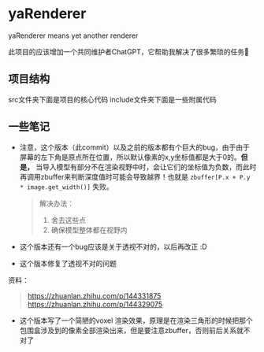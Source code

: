 # yaRenderer

yaRenderer means yet another renderer

此项目的应该增加一个共同维护者ChatGPT，它帮助我解决了很多繁琐的任务🥰

## 项目结构

src文件夹下面是项目的核心代码
include文件夹下面是一些附属代码

## 一些笔记

+ 注意，这个版本（此commit）以及之前的版本都有个巨大的bug，由于由于屏幕的左下角是原点所在位置，所以默认像素的x,y坐标值都是大于0的。**但是，** 当导入模型有部分不在渲染视野中时，会让它们的坐标值为负数，而此时再调用zbuffer来判断深度值时可能会导致越界！也就是 `zbuffer[P.x + P.y * image.get_width()]` 失败。
  > 解决办法：
  >
  >  1. 舍去这些点
  >  2. 确保模型整体都在视野内

+ 这个版本还有一个bug应该是关于透视不对的，以后再改正 :D

+ 这个版本修复了透视不对的问题

资料：
> <https://zhuanlan.zhihu.com/p/144331875>
> <https://zhuanlan.zhihu.com/p/144329075>

+ 这个版本写了一个简陋的voxel 渲染效果，原理是在渲染三角形的时候把那个包围盒涉及到的像素全部渲染出来，但是要注意zbuffer，否则前后关系就不对了
